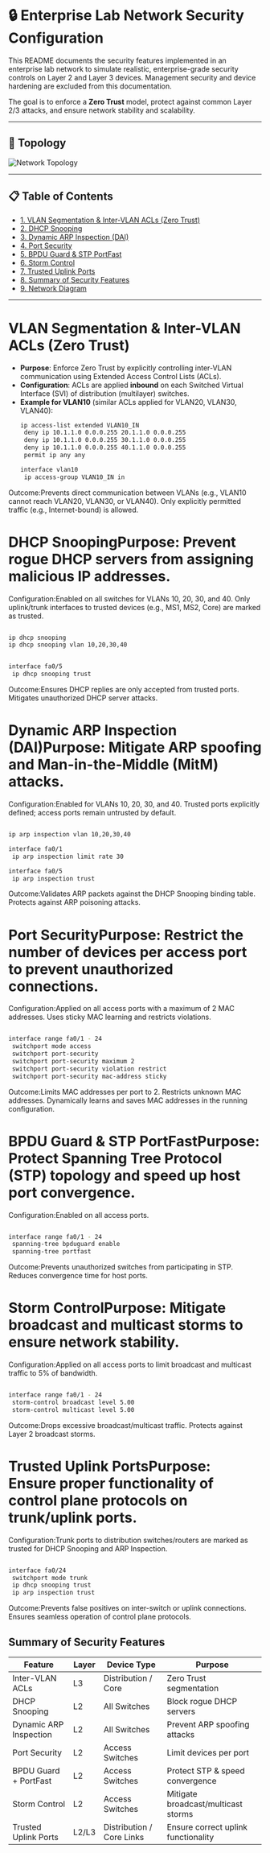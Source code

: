 # 🔒 Enterprise Lab Network Security Configuration

This README documents the security features implemented in an enterprise lab network to simulate realistic, enterprise-grade security controls on Layer 2 and Layer 3 devices. Management security and device hardening are excluded from this documentation.

The goal is to enforce a **Zero Trust** model, protect against common Layer 2/3 attacks, and ensure network stability and scalability.

---

## 🧭 Topology

![Network Topology](Topology.png)

---

## 📋 Table of Contents
* [1. VLAN Segmentation & Inter-VLAN ACLs (Zero Trust)](#1-vlan-segmentation--inter-vlan-acls-zero-trust)
* [2. DHCP Snooping](#2-dhcp-snooping)
* [3. Dynamic ARP Inspection (DAI)](#3-dynamic-arp-inspection-dai)
* [4. Port Security](#4-port-security)
* [5. BPDU Guard & STP PortFast](#5-bpdu-guard--stp-portfast)
* [6. Storm Control](#6-storm-control)
* [7. Trusted Uplink Ports](#7-trusted-uplink-ports)
* [8. Summary of Security Features](#8-summary-of-security-features)
* [9. Network Diagram](#9-network-diagram)

---

# VLAN Segmentation & Inter-VLAN ACLs (Zero Trust)

* **Purpose**: Enforce Zero Trust by explicitly controlling inter-VLAN communication using Extended Access Control Lists (ACLs).
* **Configuration**: ACLs are applied **inbound** on each Switched Virtual Interface (SVI) of distribution (multilayer) switches.
* **Example for VLAN10** (similar ACLs applied for VLAN20, VLAN30, VLAN40):
  ```bash
  ip access-list extended VLAN10_IN
   deny ip 10.1.1.0 0.0.0.255 20.1.1.0 0.0.0.255
   deny ip 10.1.1.0 0.0.0.255 30.1.1.0 0.0.0.255
   deny ip 10.1.1.0 0.0.0.255 40.1.1.0 0.0.0.255
   permit ip any any

  interface vlan10
   ip access-group VLAN10_IN in
  ```

Outcome:Prevents direct communication between VLANs (e.g., VLAN10 cannot reach VLAN20, VLAN30, or VLAN40).
Only explicitly permitted traffic (e.g., Internet-bound) is allowed.

# DHCP SnoopingPurpose: Prevent rogue DHCP servers from assigning malicious IP addresses.
Configuration:Enabled on all switches for VLANs 10, 20, 30, and 40.
Only uplink/trunk interfaces to trusted devices (e.g., MS1, MS2, Core) are marked as trusted.

```bash

ip dhcp snooping
ip dhcp snooping vlan 10,20,30,40
```
```bash

interface fa0/5
 ip dhcp snooping trust
```
Outcome:Ensures DHCP replies are only accepted from trusted ports.
Mitigates unauthorized DHCP server attacks.

# Dynamic ARP Inspection (DAI)Purpose: Mitigate ARP spoofing and Man-in-the-Middle (MitM) attacks.
Configuration:Enabled for VLANs 10, 20, 30, and 40.
Trusted ports explicitly defined; access ports remain untrusted by default.

```bash

ip arp inspection vlan 10,20,30,40

interface fa0/1
 ip arp inspection limit rate 30

interface fa0/5
 ip arp inspection trust
```
Outcome:Validates ARP packets against the DHCP Snooping binding table.
Protects against ARP poisoning attacks.

# Port SecurityPurpose: Restrict the number of devices per access port to prevent unauthorized connections.
Configuration:Applied on all access ports with a maximum of 2 MAC addresses.
Uses sticky MAC learning and restricts violations.

```bash

interface range fa0/1 - 24
 switchport mode access
 switchport port-security
 switchport port-security maximum 2
 switchport port-security violation restrict
 switchport port-security mac-address sticky
```
Outcome:Limits MAC addresses per port to 2.
Restricts unknown MAC addresses.
Dynamically learns and saves MAC addresses in the running configuration.

# BPDU Guard & STP PortFastPurpose: Protect Spanning Tree Protocol (STP) topology and speed up host port convergence.
Configuration:Enabled on all access ports.

```bash

interface range fa0/1 - 24
 spanning-tree bpduguard enable
 spanning-tree portfast
```
Outcome:Prevents unauthorized switches from participating in STP.
Reduces convergence time for host ports.

# Storm ControlPurpose: Mitigate broadcast and multicast storms to ensure network stability.

Configuration:Applied on all access ports to limit broadcast and multicast traffic to 5% of bandwidth.

```bash

interface range fa0/1 - 24
 storm-control broadcast level 5.00
 storm-control multicast level 5.00
```
Outcome:Drops excessive broadcast/multicast traffic.
Protects against Layer 2 broadcast storms.

# Trusted Uplink PortsPurpose: Ensure proper functionality of control plane protocols on trunk/uplink ports.

Configuration:Trunk ports to distribution switches/routers are marked as trusted for DHCP Snooping and ARP Inspection.

```bash

interface fa0/24
 switchport mode trunk
 ip dhcp snooping trust
 ip arp inspection trust
```
Outcome:Prevents false positives on inter-switch or uplink connections.
Ensures seamless operation of control plane protocols.

## Summary of Security Features

| **Feature**              | **Layer** | **Device Type**           | **Purpose**                          |
|--------------------------|-----------|---------------------------|--------------------------------------|
| Inter-VLAN ACLs          | L3        | Distribution / Core       | Zero Trust segmentation              |
| DHCP Snooping            | L2        | All Switches              | Block rogue DHCP servers             |
| Dynamic ARP Inspection   | L2        | All Switches              | Prevent ARP spoofing attacks         |
| Port Security            | L2        | Access Switches           | Limit devices per port               |
| BPDU Guard + PortFast    | L2        | Access Switches           | Protect STP & speed convergence      |
| Storm Control            | L2        | Access Switches           | Mitigate broadcast/multicast storms  |
| Trusted Uplink Ports     | L2/L3     | Distribution / Core Links | Ensure correct uplink functionality  |
